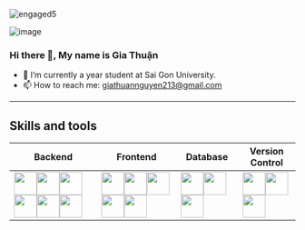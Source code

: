 

![engaged5](https://user-images.githubusercontent.com/86192249/191901425-1a3119c8-4532-4c78-ac1f-776454cb7df4.gif)



![image](https://dd.dexscreener.com/ds-data/tokens/abstract/0x9ebe3a824ca958e4b3da772d2065518f009cba62/header.png?size=xl&key=629241)



### Hi there 👋, My name is Gia Thuận
- 🔭 I’m currently a  year student at Sai Gon University. 
- 📫 How to reach me: giathuannguyen213@gmail.com 

---

<h2>Skills and tools</h2>

|          Backend  |Frontend | Database | Version Control |
|---------|------------|------------|------------|
|<img style='margin:"0 100px"' width="40" height="40" src="https://www.vectorlogo.zone/logos/java/java-icon.svg"></img><img width="40" height="40" src="https://www.vectorlogo.zone/logos/typescriptlang/typescriptlang-icon.svg"></img><img width="40" height="40" style="background: #FFFFFF;" src="https://www.vectorlogo.zone/logos/javascript/javascript-icon.svg"></img><img width="40" height="40" src="https://www.vectorlogo.zone/logos/nestjs/nestjs-icon.svg"></img><img width="40" height="40" src="https://www.vectorlogo.zone/logos/springio/springio-icon.svg"></img><img width="40" height="40" src="https://www.vectorlogo.zone/logos/nodejs/nodejs-icon.svg"></img>|<img width="40" height="40" src="https://www.vectorlogo.zone/logos/w3_html5/w3_html5-icon.svg"></img><img width="40" height="40" src="https://www.vectorlogo.zone/logos/angular/angular-icon.svg"></img><img width="40" height="40" src="https://www.vectorlogo.zone/logos/getbootstrap/getbootstrap-icon.svg"></img><img width="40" height="40" src="https://www.vectorlogo.zone/logos/sass-lang/sass-lang-icon.svg"></img><img width="40" height="40" src="https://www.vectorlogo.zone/logos/reactjs/reactjs-icon.svg"></img>|<img width="40" height="40" src="https://www.vectorlogo.zone/logos/mysql/mysql-icon.svg"></img><img width="40" height="40" src="https://www.vectorlogo.zone/logos/postgresql/postgresql-icon.svg"></img><img width="40" height="40" src="https://www.vectorlogo.zone/logos/mongodb/mongodb-icon.svg"></img>|<img width="40" height="40" src="https://www.vectorlogo.zone/logos/git-scm/git-scm-icon.svg"></img><img width="40" height="40" style="background: #FFFFFF;" src="https://www.vectorlogo.zone/logos/github/github-tile.svg"></img><img width="40" height="40" src="https://www.vectorlogo.zone/logos/gitlab/gitlab-icon.svg"></img>|



